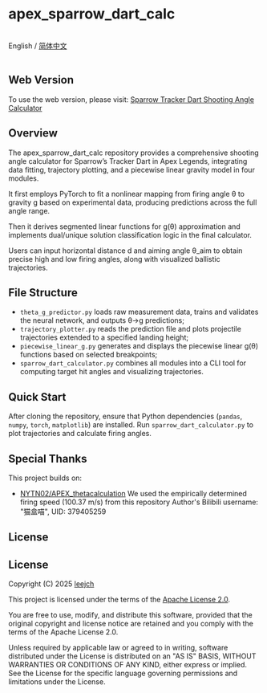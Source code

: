 # apex_sparrow_dart_calc

<br>English / [简体中文](README.md)<br><br>

## Web Version

To use the web version, please visit: [Sparrow Tracker Dart Shooting Angle Calculator](https://leejch.github.io/apex_sparrow_dart_calc/)

## Overview

The apex_sparrow_dart_calc repository provides a comprehensive shooting angle calculator for Sparrow’s Tracker Dart in Apex Legends, integrating data fitting, trajectory plotting, and a piecewise linear gravity model in four modules.

It first employs PyTorch to fit a nonlinear mapping from firing angle θ to gravity g based on experimental data, producing predictions across the full angle range.

Then it derives segmented linear functions for g(θ) approximation and implements dual/unique solution classification logic in the final calculator.

Users can input horizontal distance d and aiming angle θ_aim to obtain precise high and low firing angles, along with visualized ballistic trajectories.

## File Structure

- `theta_g_predictor.py` loads raw measurement data, trains and validates the neural network, and outputs θ→g predictions;
- `trajectory_plotter.py` reads the prediction file and plots projectile trajectories extended to a specified landing height;
- `piecewise_linear_g.py` generates and displays the piecewise linear g(θ) functions based on selected breakpoints;
- `sparrow_dart_calculator.py` combines all modules into a CLI tool for computing target hit angles and visualizing trajectories.

## Quick Start

After cloning the repository, ensure that Python dependencies (`pandas`, `numpy`, `torch`, `matplotlib`) are installed.
Run `sparrow_dart_calculator.py` to plot trajectories and calculate firing angles.

## Special Thanks

This project builds on:

- [NYTN02/APEX_thetacalculation](https://github.com/NYTN02/APEX_thetacalculation)
  We used the empirically determined firing speed (100.37 m/s) from this repository
  Author's Bilibili username: "猫盒喵", UID: 379405259

## License

## License

Copyright (C) 2025 [leejch](https://github.com/leejch)

This project is licensed under the terms of the [Apache License 2.0](https://www.apache.org/licenses/LICENSE-2.0).

You are free to use, modify, and distribute this software, provided that the original copyright and license notice are retained and you comply with the terms of the Apache License 2.0.

Unless required by applicable law or agreed to in writing, software distributed under the License is distributed on an "AS IS" BASIS, WITHOUT WARRANTIES OR CONDITIONS OF ANY KIND, either express or implied. See the License for the specific language governing permissions and limitations under the License.
